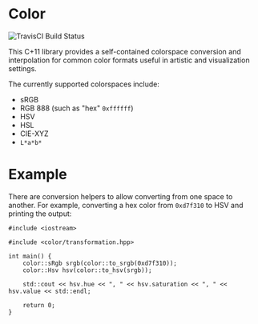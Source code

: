 # Color

![TravisCI Build Status](https://travis-ci.org/uncommoncode/color_cpp.svg?branch=master)


This C+11 library provides a self-contained colorspace conversion and interpolation for common color formats useful in artistic and visualization settings.

The currently supported colorspaces include:

 * sRGB
 * RGB 888 (such as "hex" `0xffffff`)
 * HSV
 * HSL
 * CIE-XYZ
 * `L*a*b*`

# Example
There are conversion helpers to allow converting from one space to another. For example, converting a hex color from `0xd7f310` to HSV and printing the output:

```
#include <iostream>

#include <color/transformation.hpp>

int main() {
	color::sRgb srgb(color::to_srgb(0xd7f310));
	color::Hsv hsv(color::to_hsv(srgb));
	
	std::cout << hsv.hue << ", " << hsv.saturation << ", " << hsv.value << std::endl;
	
	return 0;
}

```
